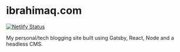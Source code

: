# ibrahimaq.com

[![Netlify Status](https://api.netlify.com/api/v1/badges/c796ac79-c975-436e-9a3f-d8cd35d17ea3/deploy-status)](https://app.netlify.com/sites/ibrahimaq/deploys)

My personal/tech blogging site built using Gatsby, React, Node and a headless CMS.
